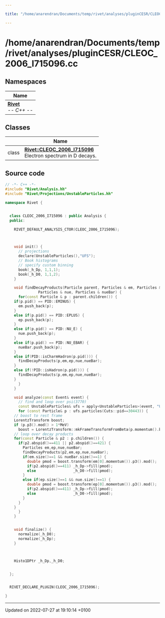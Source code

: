 ```yaml
---

title: "/home/anarendran/Documents/temp/rivet/analyses/pluginCESR/CLEOC_2006_I715096.cc"

---
```


# /home/anarendran/Documents/temp/rivet/analyses/pluginCESR/CLEOC_2006_I715096.cc



## Namespaces

| Name           |
| -------------- |
| **[Rivet](http://example.org/namespaces/namespacerivet/)** <br>-*- C++ -*-  |

## Classes

|                | Name           |
| -------------- | -------------- |
| class | **[Rivet::CLEOC_2006_I715096](http://example.org/classes/classrivet_1_1cleoc__2006__i715096/)** <br>Electron spectrum in D decays.  |




## Source code

```cpp
// -*- C++ -*-
#include "Rivet/Analysis.hh"
#include "Rivet/Projections/UnstableParticles.hh"

namespace Rivet {


  class CLEOC_2006_I715096 : public Analysis {
  public:

    RIVET_DEFAULT_ANALYSIS_CTOR(CLEOC_2006_I715096);



    void init() {
      // projections
      declare(UnstableParticles(),"UFS");
      // Book histograms
      // specify custom binning
      book(_h_Dp, 1,1,1);
      book(_h_D0, 1,1,2);
    }

    void findDecayProducts(Particle parent, Particles & em, Particles & ep,
               Particles & nue, Particles & nueBar) {
      for(const Particle & p : parent.children()) {
    if(p.pid() == PID::EMINUS) {
      em.push_back(p);
    }
    else if(p.pid() == PID::EPLUS) {
      ep.push_back(p);
    }
    else if(p.pid() == PID::NU_E) {
      nue.push_back(p);
    }
    else if(p.pid() == PID::NU_EBAR) {
      nueBar.push_back(p);
    }
    else if(PID::isCharmHadron(p.pid())) {
      findDecayProducts(p,em,ep,nue,nueBar);
    }
    else if(!PID::isHadron(p.pid())) {
      findDecayProducts(p,em,ep,nue,nueBar);
    }
      }
    }

    void analyze(const Event& event) {
      // find and loop over psi(3770)
      const UnstableParticles& ufs = apply<UnstableParticles>(event, "UFS");
      for (const Particle& p : ufs.particles(Cuts::pid==30443)) {
    // boost to rest frame
    LorentzTransform boost;
    if (p.p3().mod() > 1*MeV)
      boost = LorentzTransform::mkFrameTransformFromBeta(p.momentum().betaVec());
    // loop over decay products
    for(const Particle & p2 : p.children()) {
      if(p2.abspid()==411 || p2.abspid()==421) {
        Particles em,ep,nue,nueBar;
        findDecayProducts(p2,em,ep,nue,nueBar);
        if(em.size()==1 && nueBar.size()==1) {
          double pmod = boost.transform(em[0].momentum()).p3().mod();
          if(p2.abspid()==411) _h_Dp->fill(pmod);
          else                 _h_D0->fill(pmod);
        }
        else if(ep.size()==1 && nue.size()==1) {
          double pmod = boost.transform(ep[0].momentum()).p3().mod();
          if(p2.abspid()==411) _h_Dp->fill(pmod);
          else                 _h_D0->fill(pmod);
        }
      } 
    }
      }
    }


    void finalize() {
      normalize(_h_D0);
      normalize(_h_Dp);
    }



    Histo1DPtr _h_Dp,_h_D0;


  };


  RIVET_DECLARE_PLUGIN(CLEOC_2006_I715096);

}
```


-------------------------------

Updated on 2022-07-27 at 19:10:14 +0100
